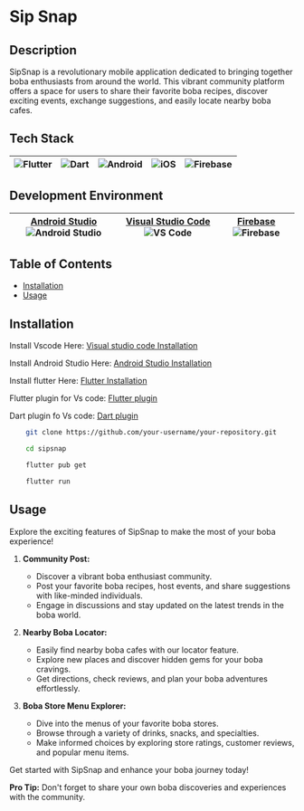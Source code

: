 # Sip Snap

## Description
SipSnap is a revolutionary mobile application dedicated to bringing together boba enthusiasts from around the world. This vibrant community platform offers a space for users to share their favorite boba recipes, discover exciting events, exchange suggestions, and easily locate nearby boba cafes.

## Tech Stack

| ![Flutter](https://img.shields.io/badge/Flutter-%2302569B?style=for-the-badge&logo=flutter&logoColor=white) | ![Dart](https://img.shields.io/badge/Dart-%230175C2?style=for-the-badge&logo=dart&logoColor=white) | ![Android](https://img.shields.io/badge/Android-%233DDC84?style=for-the-badge&logo=android&logoColor=white) | ![iOS](https://img.shields.io/badge/iOS-%231575F9?style=for-the-badge&logo=apple&logoColor=white) | ![Firebase](https://img.shields.io/badge/Firebase-%23FFCA28?style=for-the-badge&logo=firebase&logoColor=black) |
| :------------------------------------------------------------------------------------------------------------: | :------------------------------------------------------------------------------------------: | :-------------------------------------------------------------------------------------------: | :-------------------------------------------------------------------------------------: | :----------------------------------------------------------------------------------------------: |


## Development Environment

| [Android Studio](https://developer.android.com/studio) ![Android Studio](https://img.shields.io/badge/Android%20Studio-%233DDC84?style=for-the-badge&logo=android-studio&logoColor=white) | [Visual Studio Code](https://code.visualstudio.com/) ![VS Code](https://img.shields.io/badge/VS%20Code-007ACC?style=for-the-badge&logo=visual-studio-code&logoColor=white) | [Firebase](https://firebase.google.com/) ![Firebase](https://img.shields.io/badge/Firebase-%23FFCA28?style=for-the-badge&logo=firebase&logoColor=black) |
| :--------------------------------------------------------------------------------------------------------------------------------------------------------------------------------------------: | :----------------------------------------------------------------------------------------------------------------------------------: | :-----------------------------------------------------------------------------------------------------------------------------: |



## Table of Contents

- [Installation](#installation)
- [Usage](#usage)


## Installation
Install Vscode Here: [Visual studio code Installation](https://code.visualstudio.com/download)

Install Android Studio Here: [Android Studio Installation](https://developer.android.com/studio)

Install flutter Here: [Flutter Installation](https://docs.flutter.dev/get-started/install)

Flutter plugin for Vs code: [Flutter plugin](https://marketplace.visualstudio.com/items?itemName=Dart-Code.flutter)

Dart plugin fo Vs code: [Dart plugin](https://marketplace.visualstudio.com/items?itemName=Dart-Code.dart-code)


```bash 
    git clone https://github.com/your-username/your-repository.git
```

```bash 
    cd sipsnap
```

```bash
    flutter pub get
```

```bash
    flutter run
```

## Usage

Explore the exciting features of SipSnap to make the most of your boba experience!

1. **Community Post:**
   - Discover a vibrant boba enthusiast community.
   - Post your favorite boba recipes, host events, and share suggestions with like-minded individuals.
   - Engage in discussions and stay updated on the latest trends in the boba world.

2. **Nearby Boba Locator:**
   - Easily find nearby boba cafes with our locator feature.
   - Explore new places and discover hidden gems for your boba cravings.
   - Get directions, check reviews, and plan your boba adventures effortlessly.

3. **Boba Store Menu Explorer:**
   - Dive into the menus of your favorite boba stores.
   - Browse through a variety of drinks, snacks, and specialties.
   - Make informed choices by exploring store ratings, customer reviews, and popular menu items.

Get started with SipSnap and enhance your boba journey today!

**Pro Tip:** Don't forget to share your own boba discoveries and experiences with the community.



    




